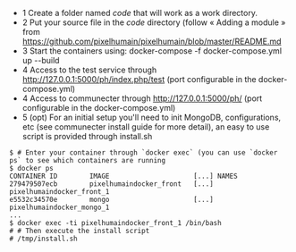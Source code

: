 * 1 Create a folder named *code* that will work as a work directory.
* 2 Put your source file in the *code* directory (follow « Adding a module » from https://github.com/pixelhumain/pixelhumain/blob/master/README.md
* 3 Start the containers using:
    docker-compose -f docker-compose.yml  up --build
* 4 Access to the test service through http://127.0.0.1:5000/ph/index.php/test (port configurable in the docker-compose.yml)
* 4 Access to communecter through http://127.0.0.1:5000/ph/ (port configurable in the docker-compose.yml)
* 5 (opt) For an initial setup you'll need to init MongoDB, configurations, etc (see communecter install guide for more detail), an easy to use script is provided through install.sh
```
$ # Enter your container through `docker exec` (you can use `docker ps` to see which containers are running
$ docker ps
CONTAINER ID        IMAGE                     [...] NAMES
279479507ecb        pixelhumaindocker_front   [...] pixelhumaindocker_front_1
e5532c34570e        mongo                     [...] pixelhumaindocker_mongo_1
...
$ docker exec -ti pixelhumaindocker_front_1 /bin/bash
# # Then execute the install script
# /tmp/install.sh
```
